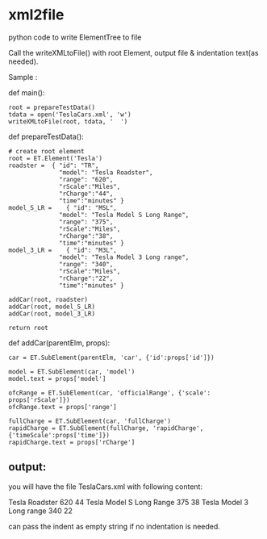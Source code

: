 # xml2file
python code to write ElementTree to file

Call the writeXMLtoFile() with root Element, output file & indentation text(as needed).

Sample :

def main():

    root = prepareTestData()
    tdata = open('TeslaCars.xml', 'w')
    writeXMLtoFile(root, tdata, '  ')
    
def prepareTestData():
    
    # create root element    
    root = ET.Element('Tesla')
    roadster =	{ "id": "TR",
                  "model": "Tesla Roadster",
                  "range": "620",
                  "rScale":"Miles",
                  "rCharge":"44",
                  "time":"minutes" }
    model_S_LR =	{ "id": "MSL",
                  "model": "Tesla Model S Long Range",
                  "range": "375",
                  "rScale":"Miles",
                  "rCharge":"38",
                  "time":"minutes" }
    model_3_LR =	{ "id": "M3L",
                  "model": "Tesla Model 3 Long range",
                  "range": "340",
                  "rScale":"Miles",
                  "rCharge":"22",
                  "time":"minutes" }

    addCar(root, roadster)
    addCar(root, model_S_LR)
    addCar(root, model_3_LR)
    
    return root

def addCar(parentElm, props):

    car = ET.SubElement(parentElm, 'car', {'id':props['id']})

    model = ET.SubElement(car, 'model')
    model.text = props['model']

    ofcRange = ET.SubElement(car, 'officialRange', {'scale': props['rScale']})
    ofcRange.text = props['range']

    fullCharge = ET.SubElement(car, 'fullCharge')
    rapidCharge = ET.SubElement(fullCharge, 'rapidCharge', {'timeScale':props['time']})
    rapidCharge.text = props['rCharge']
    

output:
------
you will have the file TeslaCars.xml with following content:

<Tesla>
  <car id="TR">
    <model>Tesla Roadster</model>
    <officialRange scale="Miles">620</officialRange>
    <fullCharge>
      <rapidCharge timeScale="minutes">44</rapidCharge>
    </fullCharge>
  </car>
  <car id="MSL">
    <model>Tesla Model S Long Range</model>
    <officialRange scale="Miles">375</officialRange>
    <fullCharge>
      <rapidCharge timeScale="minutes">38</rapidCharge>
    </fullCharge>
  </car>
  <car id="M3L">
    <model>Tesla Model 3 Long range</model>
    <officialRange scale="Miles">340</officialRange>
    <fullCharge>
      <rapidCharge timeScale="minutes">22</rapidCharge>
    </fullCharge>
  </car>
</Tesla>

can pass the indent as empty string if no indentation is needed.
